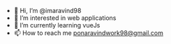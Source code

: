 - 👋 Hi, I’m @imaravind98
- 👀 I’m interested in web applications
- 🌱 I’m currently learning vueJs
- 📫 How to reach me ponaravindwork98@gmail.com

<!---
imaravind98/imaravind98 is a ✨ special ✨ repository because its `README.md` (this file) appears on your GitHub profile.
You can click the Preview link to take a look at your changes.
--->
